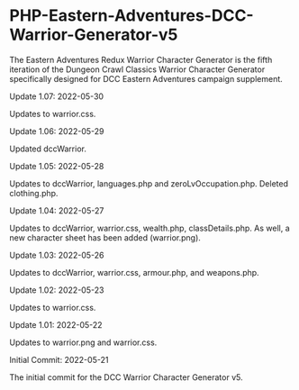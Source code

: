 # PHP-Eastern-Adventures-DCC-Warrior-Generator-v5
The Eastern Adventures Redux Warrior Character Generator is the fifth iteration of the Dungeon Crawl Classics Warrior Character Generator specifically designed for DCC Eastern Adventures campaign supplement.


Update 1.07: 2022-05-30

Updates to warrior.css.


Update 1.06: 2022-05-29

Updated dccWarrior.


Update 1.05: 2022-05-28

Updates to dccWarrior, languages.php and zeroLvOccupation.php.  Deleted clothing.php.


Update 1.04: 2022-05-27

Updates to dccWarrior, warrior.css, wealth.php, classDetails.php.  As well, a new character sheet has been added (warrior.png).


Update 1.03: 2022-05-26

Updates to dccWarrior, warrior.css, armour.php, and weapons.php.



Update 1.02: 2022-05-23

Updates to warrior.css.



Update 1.01: 2022-05-22

Updates to warrior.png and warrior.css.



Initial Commit: 2022-05-21

The initial commit for the DCC Warrior Character Generator v5.
